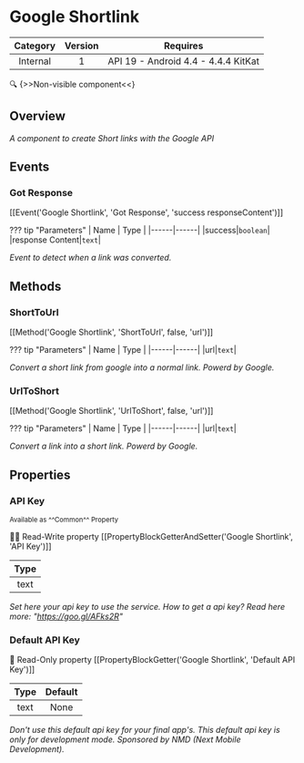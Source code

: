 # Google Shortlink

| Category | Version | Requires |
|:--------:|:-------:|:--------:|
|Internal|1|API 19 - Android 4.4 - 4.4.4 KitKat|

:mag: {>>Non-visible component<<}

## Overview

_A component to create Short links with the Google API_

## Events

### Got Response

[[Event('Google Shortlink', 'Got Response', 'success responseContent')]]

??? tip "Parameters"
    | Name | Type |
    |------|------|
    |success|`boolean`|
    |response Content|`text`|


_Event to detect when a link was converted._

## Methods

### ShortToUrl

[[Method('Google Shortlink', 'ShortToUrl', false, 'url')]]

??? tip "Parameters"
    | Name | Type |
    |------|------|
    |url|`text`|


_Convert a short link from google into a normal link. Powerd by Google._

### UrlToShort

[[Method('Google Shortlink', 'UrlToShort', false, 'url')]]

??? tip "Parameters"
    | Name | Type |
    |------|------|
    |url|`text`|


_Convert a link into a short link. Powerd by Google._

## Properties

### API Key

<small>Available as ^^Common^^ Property</small>

:eyes::pencil: Read-Write property
[[PropertyBlockGetterAndSetter('Google Shortlink', 'API Key')]]

| Type |
|:----:|
|text|

_Set here your api key to use the service. How to get a api key? Read here more: "https://goo.gl/AFks2R"_

### Default API Key

:eyes: Read-Only property
[[PropertyBlockGetter('Google Shortlink', 'Default API Key')]]

| Type | Default |
|:----:|:-------:|
|text|None|

_Don't use this default api key for your final app's. This default api key is only for development mode. Sponsored by NMD (Next Mobile Development)._